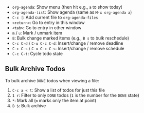 - `org-agenda`: Show menu (then hit e.g., `a` to show today)
- `org-agenda-list`: Show agenda (same as `M-x org-agenda a`)
- `C-c [`: Add current file to `org-agenda-files`
- `<return>`: Go to entry in this window
- `<tab>`: Go to entry in other window
- `m` / `u`: Mark / unmark item
- `B`: Bulk change marked items (e.g., `B s` to bulk reschedule)
- `C-c C-d` / `C-u C-c C-d`: Insert/change / remove deadline
- `C-c C-s` / `C-u C-c C-s`: Insert/change / remove schedule
- `C-c C-t`: Cycle todo state

## Bulk Archive Todos

To bulk archive `DONE` todos when viewing a file:

1. `C-c a < t`: Show a list of todos for just this file
2. `1 r`: Filter to only `DONE` todos (`1` is the number for the `DONE` state)
3. `*`: Mark all (`m` marks only the item at point)
4. `B $`: Bulk archive
